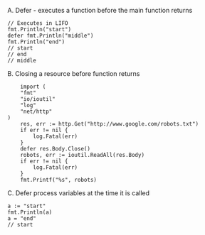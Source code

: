 A. Defer - executes a function before the main function returns

```
// Executes in LIFO
fmt.Println("start")
defer fmt.Println("middle")
fmt.Println("end")
// start
// end
// middle
```

B. Closing a resource before function returns

```
    import (
	"fmt"
	"io/ioutil"
	"log"
	"net/http"
)
	res, err := http.Get("http://www.google.com/robots.txt")
	if err != nil {
		log.Fatal(err)
	}
	defer res.Body.Close()
	robots, err := ioutil.ReadAll(res.Body)
	if err != nil {
		log.Fatal(err)
	}
	fmt.Printf("%s", robots)
```

C. Defer process variables at the time it is called

```
a := "start"
fmt.Println(a)
a = "end"
// start
```
